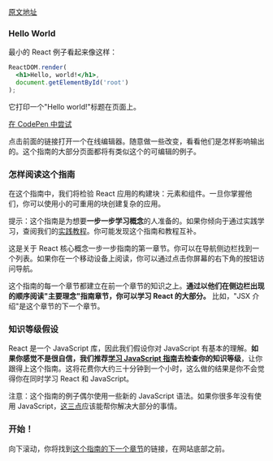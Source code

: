 [原文地址](https://reactjs.org/docs/hello-world.html)
### Hello World

最小的 React 例子看起来像这样：
```jsx harmony
ReactDOM.render(
  <h1>Hello, world!</h1>,
  document.getElementById('root')
);
```
它打印一个"Hello world!"标题在页面上。

[在 CodePen 中尝试](https://reactjs.org/redirect-to-codepen/hello-world)

点击前面的链接打开一个在线编辑器。随意做一些改变，看看他们是怎样影响输出的。这个指南的大部分页面都将有类似这个的可编辑的例子。

### 怎样阅读这个指南

在这个指南中，我们将检验 React 应用的构建块：元素和组件。一旦你掌握他们，你可以使用小的可重用的块创建复杂的应用。

提示：这个指南是为想要**一步一步学习概念**的人准备的。如果你倾向于通过实践学习，查阅我们的[实践教程](https://reactjs.org/tutorial/tutorial.html)。你可能发现这个指南和教程互补。

这是关于 React 核心概念一步一步指南的第一章节。你可以在导航侧边栏找到一个列表。如果你在一个移动设备上阅读，你可以通过点击你屏幕的右下角的按钮访问导航。

这个指南的每一个章节都建立在前一个章节的知识之上。**通过以他们在侧边栏出现的顺序阅读"主要理念"指南章节，你可以学习 React 的大部分。** 比如，"JSX 介绍"是这个章节的下一个章节。

### 知识等级假设

React 是一个 JavaScript 库，因此我们假设你对 JavaScript 有基本的理解。**如果你感觉不是很自信，我们推荐[学习 JavaScript 指南]()去检查你的知识等级**，让你跟得上这个指南。这将花费你大约三十分钟到一个小时，这么做的结果是你不会觉得你在同时学习 React 和 JavaScript。

注意：这个指南的例子偶尔使用一些新的 JavaScript 语法。如果你很多年没有使用 JavaScript，[这三点](https://gist.github.com/gaearon/683e676101005de0add59e8bb345340c)应该能帮你解决大部分的事情。

### 开始！

向下滚动，你将找到[这个指南的下一个章节](https://reactjs.org/docs/introducing-jsx.html)的链接，在网站底部之前。
